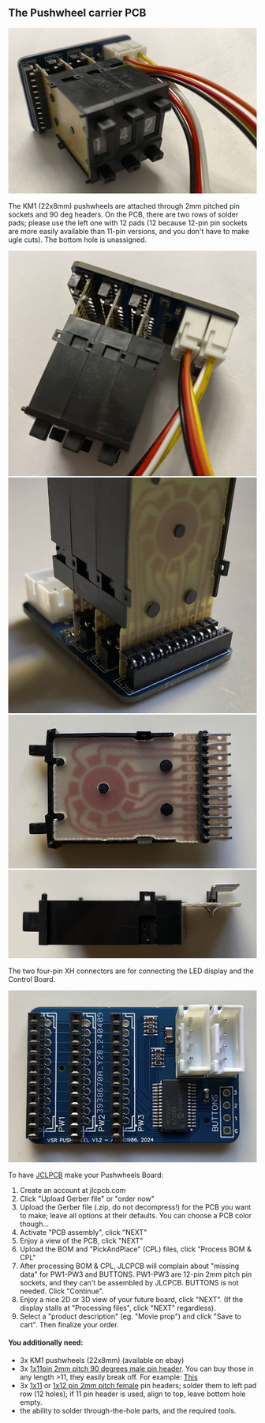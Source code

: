 ## The Pushwheel carrier PCB

<img src="img/pw1.jpg">

The KM1 (22x8mm) pushwheels are attached through 2mm pitched pin sockets and 90 deg headers. On the PCB, there are two rows of solder pads; please use the left one with 12 pads (12 because 12-pin pin sockets are more easily available than 11-pin versions, and you don't have to make ugle cuts). The bottom hole is unassigned.

<img src="img/pw2.jpg">

<img src="img/pw6.jpg">

<img src="img/pw4.jpg">

<img src="img/pw5.jpg">

The two four-pin XH connectors are for connecting the LED display and the Control Board.

<img src="img/pw3.jpg">

To have [JCLPCB](https://jlcpcb.com) make your Pushwheels Board:
1) Create an account at jlcpcb.com
2) Click "Upload Gerber file" or "order now"
3) Upload the Gerber file (.zip, do not decompress!) for the PCB you want to make; leave all options at their defaults. You can choose a PCB color though...
4) Activate "PCB assembly", click "NEXT"
5) Enjoy a view of the PCB, click "NEXT"
6) Upload the BOM and "PickAndPlace" (CPL) files, click "Process BOM & CPL"
7) After processing BOM & CPL, JLCPCB will complain about "missing data" for PW1-PW3 and BUTTONS. PW1-PW3 are 12-pin 2mm pitch pin sockets, and they can't be assembled by JLCPCB. BUTTONS is not needed. Click "Continue".
8) Enjoy a nice 2D or 3D view of your future board, click "NEXT". (If the display stalls at "Processing files", click "NEXT" regardless).
9) Select a "product description" (eg. "Movie prop") and click "Save to cart". Then finalize your order.

#### You additionally need:
- 3x KM1 pushwheels (22x8mm) (available on ebay)
- 3x [1x11pin 2mm pitch 90 degrees male pin header](https://www.mouser.com/ProductDetail/Adam-Tech/2PH1R-11-UA?qs=HoCaDK9Nz5d0X2QsJeqJ4Q%3D%3D). You can buy those in any length >11, they easily break off. For example: [This](https://www.mouser.com/ProductDetail/Harwin/M22-2031205?qs=xxdqPuaJ%252Ba06lrlBpeOknw%3D%3D)
- 3x [1x11](https://www.mouser.com/ProductDetail/NorComp/25631101RP2?qs=TaIhzdgpGpUc9hecPJ8SJg%3D%3D) or [1x12 pin 2mm pitch female](https://www.mouser.com/ProductDetail/Harwin/M22-7131242?qs=%252Bk6%2F5FB6qrmdMF9FvJ5n1g%3D%3D) pin headers; solder them to left pad row (12 holes); if 11 pin header is used, align to top, leave bottom hole empty.
- the ability to solder through-the-hole parts, and the required tools.

